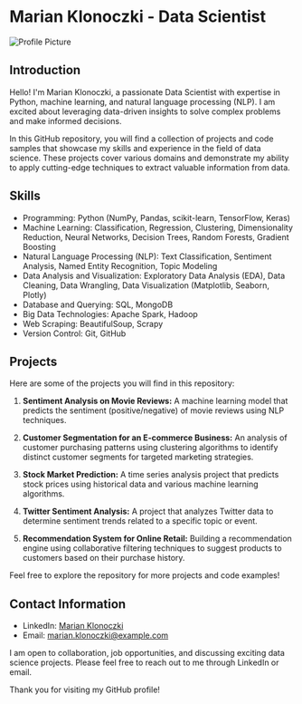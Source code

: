 # Marian Klonoczki - Data Scientist

![Profile Picture](https://media.licdn.com/media/AAYQAQSOAAgAAQAAAAAAAB-zrMZEDXI2T62PSuT6kpB6qg.png)

## Introduction
Hello! I'm Marian Klonoczki, a passionate Data Scientist with expertise in Python, machine learning, and natural language processing (NLP). I am excited about leveraging data-driven insights to solve complex problems and make informed decisions.

In this GitHub repository, you will find a collection of projects and code samples that showcase my skills and experience in the field of data science. These projects cover various domains and demonstrate my ability to apply cutting-edge techniques to extract valuable information from data.

## Skills
- Programming: Python (NumPy, Pandas, scikit-learn, TensorFlow, Keras)
- Machine Learning: Classification, Regression, Clustering, Dimensionality Reduction, Neural Networks, Decision Trees, Random Forests, Gradient Boosting
- Natural Language Processing (NLP): Text Classification, Sentiment Analysis, Named Entity Recognition, Topic Modeling
- Data Analysis and Visualization: Exploratory Data Analysis (EDA), Data Cleaning, Data Wrangling, Data Visualization (Matplotlib, Seaborn, Plotly)
- Database and Querying: SQL, MongoDB
- Big Data Technologies: Apache Spark, Hadoop
- Web Scraping: BeautifulSoup, Scrapy
- Version Control: Git, GitHub

## Projects
Here are some of the projects you will find in this repository:

1. **Sentiment Analysis on Movie Reviews:** A machine learning model that predicts the sentiment (positive/negative) of movie reviews using NLP techniques.

2. **Customer Segmentation for an E-commerce Business:** An analysis of customer purchasing patterns using clustering algorithms to identify distinct customer segments for targeted marketing strategies.

3. **Stock Market Prediction:** A time series analysis project that predicts stock prices using historical data and various machine learning algorithms.

4. **Twitter Sentiment Analysis:** A project that analyzes Twitter data to determine sentiment trends related to a specific topic or event.

5. **Recommendation System for Online Retail:** Building a recommendation engine using collaborative filtering techniques to suggest products to customers based on their purchase history.

Feel free to explore the repository for more projects and code examples!

## Contact Information
- LinkedIn: [Marian Klonoczki](https://linkedin.com/in/marian-klonoczki-11a193154/)
- Email: [marian.klonoczki@example.com](mailto:marian.klonoczki@gmail.com)

I am open to collaboration, job opportunities, and discussing exciting data science projects. Please feel free to reach out to me through LinkedIn or email.

Thank you for visiting my GitHub profile!

